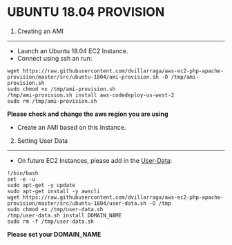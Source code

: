 UBUNTU 18.04 PROVISION
=========

1. Creating an AMI
------------

* Launch an Ubuntu 18.04 EC2 Instance.
* Connect using ssh an run:

```console
wget https://raw.githubusercontent.com/dvillarraga/aws-ec2-php-apache-provision/master/src/ubuntu-1804/ami-provision.sh -O /tmp/ami-provision.sh
sudo chmod +x /tmp/ami-provision.sh
/tmp/ami-provision.sh install aws-codedeploy-us-west-2
sudo rm /tmp/ami-provision.sh

```
**Please check and change the aws region you are using**

* Create an AMI based on this Instance.



2. Setting User Data
------------

* On future EC2 Instances, please add in the [User-Data](https://docs.aws.amazon.com/AWSEC2/latest/UserGuide/user-data.html): 

```console
!/bin/bash
set -e -u
sudo apt-get -y update
sudo apt-get install -y awscli
wget https://raw.githubusercontent.com/dvillarraga/aws-ec2-php-apache-provision/master/src/ubuntu-1804/user-data.sh -O /tmp
sudo chmod +x /tmp/user-data.sh
/tmp/user-data.sh install DOMAIN_NAME
sudo rm -f /tmp/user-data.sh

```
**Please set your DOMAIN_NAME**
